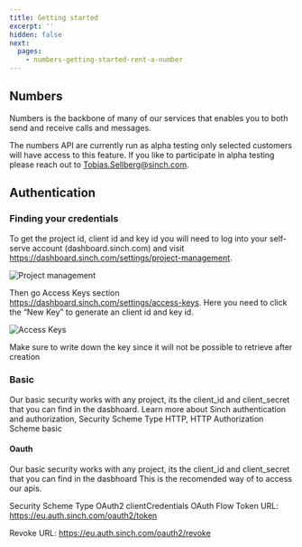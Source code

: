 ```yaml
---
title: Getting started
excerpt: ''
hidden: false
next:
  pages:
    - numbers-getting-started-rent-a-number
---
```


## Numbers
Numbers is the backbone of many of our services that enables you to both send and receive calls and messages. 

The numbers API are currently run as alpha testing only selected customers will have access to this feature. If you like to participate in alpha testing please reach out to Tobias.Sellberg@sinch.com.
## Authentication

### Finding your credentials

To get the project id, client id and key id you will need to log into your self-serve account (dashboard.sinch.com) and visit https://dashboard.sinch.com/settings/project-management.

![Project management](images/project_management.png)

Then go Access Keys section https://dashboard.sinch.com/settings/access-keys. Here you need to click the “New Key” to generate an client id and key id.

![Access Keys](images/access_keys.png)

Make sure to write down the key since it will not be possible to retrieve after creation

### Basic

Our basic security works with any project, its the client_id and client_secret that you can find in the dasbhoard.
Learn more about Sinch authentication and authorization, Security Scheme Type HTTP, HTTP Authorization Scheme basic

#### Oauth

Our basic security works with any project, its the client_id and client_secret that you can find in the dasbhoard This is the recomended way of to access our apis.

Security Scheme Type OAuth2
clientCredentials OAuth Flow Token URL: https://eu.auth.sinch.com/oauth2/token

Revoke URL: https://eu.auth.sinch.com/oauth2/revoke


